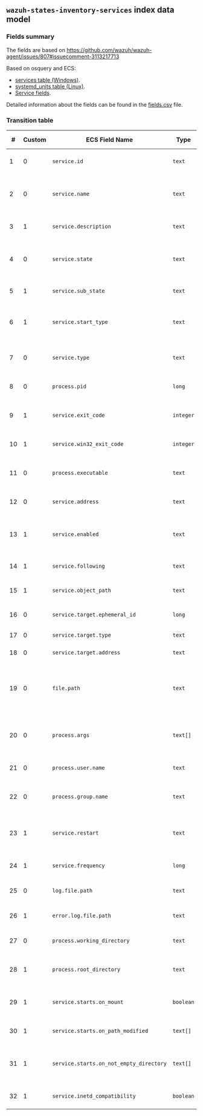 ## `wazuh-states-inventory-services` index data model

### Fields summary

The fields are based on https://github.com/wazuh/wazuh-agent/issues/807#issuecomment-3113217713

Based on osquery and ECS:

- [services table (Windows)](https://osquery.io/schema/5.16.0/#services).
- [systemd_units table (Linux)](https://osquery.io/schema/5.16.0/#systemd_units).
- [Service fields](https://www.elastic.co/docs/reference/ecs/ecs-service).

Detailed information about the fields can be found in the [fields.csv](fields.csv) file.

### Transition table

| #   | Custom | ECS Field Name                          | Type      | Source                                                               | OS Availability         | Description                                                                      |
| --- | ------ | --------------------------------------- | --------- | -------------------------------------------------------------------- | ----------------------- | -------------------------------------------------------------------------------- |
| 1   | 0      | `service.id`                            | `text`    | `services.name` / `systemd_units.id` / `launchd.label`               | Windows / Linux / macOS | Service or unit name                                                             |
| 2   | 0      | `service.name`                          | `text`    | `services.display_name` / `launchd.name`                             | Windows / macOS         | Display name of the service or file name of plist                                |
| 3   | 1      | `service.description`                   | `text`    | `services.description` / `systemd_units.description`                 | Windows / Linux         | Description of the service/unit                                                  |
| 4   | 0      | `service.state`                         | `text`    | `services.status` / `systemd_units.active_state`  / `runtime`        | Windows / Linux / macOS | Current state: `RUNNING`, `STOPPED`, `active`, etc.                              |
| 5   | 1      | `service.sub_state`                     | `text`    | `systemd_units.sub_state`                                            | Linux                   | Low-level `systemd` substate                                                     |
| 6   | 1      | `service.start_type`                    | `text`    | `services.start_type` / `launchd.run_at_load`                        | Windows / macOS         | Start type: `AUTO_START`, `DEMAND_START`, `auto/manual` etc.                     |
| 7   | 0      | `service.type`                          | `text`    | `services.service_type`  / `launchd.process_type`                    | Windows / macOS         | Type of service: `OWN_PROCESS`, etc.                                             |
| 8   | 0      | `process.pid`                           | `long`    | `services.pid`  /      `runtime`                                     | Windows /macOS          | Process ID of the running service                                                |
| 9   | 1      | `service.exit_code`                     | `integer` | `services.service_exit_code`                                         | Windows                 | Service-specific exit code on failure                                            |
| 10  | 1      | `service.win32_exit_code`               | `integer` | `services.win32_exit_code`                                           | Windows                 | Win32 exit code on start/stop                                                    |
| 11  | 0      | `process.executable`                    | `text`    | `services.path` / `systemd_units.fragment_path`  / `launchd.program` | Windows / Linux / macOS | Path to the service executable or unit file                                      |
| 12  | 0      | `service.address`                       | `text`    | `services.module_path`                                               | Windows                 | Path to the service DLL (ServiceDll)                                             |
| 13  | 1      | `service.enabled`                       | `text`    | `systemd_units.unit_file_state` / `launchd.disabled`                 | Linux / macOS           | Whether the unit is enabled: `enabled`, `disabled`, etc.                         |
| 14  | 1      | `service.following`                     | `text`    | `systemd_units.following`                                            | Linux                   | Unit followed by this unit in `systemd`                                          |
| 15  | 1      | `service.object_path`                   | `text`    | `systemd_units.object_path`                                          | Linux                   | D-Bus object path of the unit                                                    |
| 16  | 0      | `service.target.ephemeral_id`           | `long`    | `systemd_units.job_id`                                               | Linux                   | Job ID assigned by `systemd`                                                     |
| 17  | 0      | `service.target.type`                   | `text`    | `systemd_units.job_type`                                             | Linux                   | Type of systemd job                                                              |
| 18  | 0      | `service.target.address`                | `text`    | `systemd_units.job_path`                                             | Linux                   | Path to job object                                                               |
| 19  | 0      | `file.path`                             | `text`    | `systemd_units.source_path` / `launchd.path`                         | Linux / macOS           | Path to the generated unit configuration file or to the `.plist` definition file |
| 20  | 0      | `process.args`                          | `text[]`  | `launchd.program_arguments`                                          | macOS                   | Command line arguments for the service                                           |
| 21  | 0      | `process.user.name`                     | `text`    |  `services.user_account` / `systemd_units.user` /`launchd.username`  | Windows / Linux  macOS  | User account running the job                                                     |
| 22  | 0      | `process.group.name`                    | `text`    | `launchd.groupname`                                                  | macOS                   | Group account running the job                                                    |
| 23  | 1      | `service.restart`                       | `text`    | `launchd.keep_alive`                                                 | macOS                   | Restart policy: always / on-failure / never                                      | 
| 24  | 1      | `service.frequency`                     | `long`    | `launchd.start_interval`                                             | macOS                   | Run frequency in seconds                                                         | 
| 25  | 0      | `log.file.path`                         | `text`    | `launchd.stdout_path`                                                | macOS                   | Redirect stdout to a file/pipe                                                   | 
| 26  | 1      | `error.log.file.path`                   | `text`    | `launchd.stderr_path`                                                | macOS                   | Redirect stderr to a file/pipe                                                   | 
| 27  | 0      | `process.working_directory`             | `text`    | `launchd.working_directory`                                          | macOS                   | Working directory of the job                                                     |
| 28  | 1      | `process.root_directory`                | `text`    | `launchd.root_directory`                                             | macOS                   | Chroot directory before execution                                                |
| 29  | 1      | `service.starts.on_mount`               | `boolean` |  `launchd.start_on_mount`                                            | macOS                   | Launches every time a filesystem is mounted                                      |
| 30  | 1      | `service.starts.on_path_modified`       | `text[]`  | `launchd.watch_paths`                                                | macOS                   | Launches on path modification                                                    |
| 31  | 1      | `service.starts.on_not_empty_directory` | `text[]`  | `launchd.queue_directories`                                          | macOS                   | Launches when directories become non-empty                                       |
| 32  | 1      | `service.inetd_compatibility`           | `boolean` | `launchd.inetd_compatibility`                                        | macOS                   | Run job as if launched from inetd                                                |

